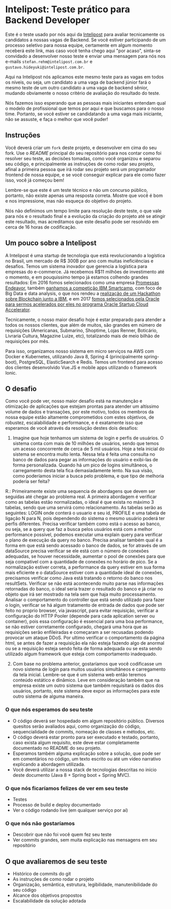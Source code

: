 # Intelipost: Teste prático para Backend Developer

Este é o teste usado por nós aqui da [Intelipost](http://www.intelipost.com.br) para avaliar tecnicamente os candidatos a nossas vagas de Backend. Se você estiver participando de um processo seletivo para nossa equipe, certamente em algum momento receberá este link, mas caso você tenha chego aqui "por acaso", sinta-se convidado a desenvolver nosso teste e enviar uma mensagem para nós nos e-mails `stefan.rehm@intelipost.com.br` e `gustavo.hideyuki@intelipost.com.br`.

Aqui na Intelipost nós aplicamos este mesmo teste para as vagas em todos os níveis, ou seja, um candidato a uma vaga de backend júnior fará o mesmo teste de um outro candidato a uma vaga de backend sênior, mudando obviamente o nosso critério de avaliação do resultado do teste. 

Nós fazemos isso esperando que as pessoas mais iniciantes entendam qual o modelo de profissional que temos por aqui e que buscamos para o nosso time. Portanto, se você estiver se candidatando a uma vaga mais iniciante, não se assuste, e faça o melhor que você puder!

## Instruções

Você deverá criar um `fork` deste projeto, e desenvolver em cima do seu fork. Use o *README* principal do seu repositório para nos contar como foi resolver seu teste, as decisões tomadas, como você organizou e separou seu código, e principalmente as instruções de como rodar seu projeto, afinal a primeira pessoa que irá rodar seu projeto será um programador frontend de nossa equipe, e se você conseguir explicar para ele como fazer isso, você já começou bem!

Lembre-se que este é um teste técnico e não um concurso público, portanto, não existe apenas uma resposta correta. Mostre que você é bom e nos impressione, mas não esqueça do objetivo do projeto. 

Nós não definimos um tempo limite para resolução deste teste, o que vale para nós e o resultado final e a evolução da criação do projeto até se atingir este resultado, mas acreditamos que este desafio pode ser resolvido em cerca de 16 horas de codificação.

## Um pouco sobre a Intelipost

A Intelipost é uma startup de tecnologia que está revolucionando a logística no Brasil, um mercado de R$ 300B por ano com muitas ineficiências e desafios. Temos um sistema inovador que gerencia a logística para empresas do e-commerce. Já recebemos R$11 milhões de investimento até o momento, e em pouquissimo tempo já estamos colhendo grandes resultados: Em 2016 fomos selecionados como uma empresa [Promessas Endeavor](https://ecommercenews.com.br/noticias/parcerias-comerciais/intelipost-e-selecionada-pelo-promessas-endeavor/), também [ganhamos a competição IBM Smartcamp](https://www.ibm.com/blogs/robertoa/2016/11/intelipost-e-nazar-vencem-o-ibm-smartcamp-brasil-2016/), com foco de Big Data e data analysis, o que nos rendeu a [realização de um Hackathon sobre Blockchain junto a IBM](https://www.ibm.com/blogs/robertoa/2017/09/intelipost-e-ibm-realizam-o-primeiro-hackathon-de-blockchain-em-startup-do-brasil/), e em 2017 [fomos selecionados pela Oracle para sermos acelerados por eles no programa Oracle Startup Cloud Accelerator](https://www.oracle.com/br/corporate/pressrelease/oracle-anuncia-startups-selecionadas-programa-oracle-startup-cloud-accelerator-sao-paulo-20170804.html).

Tecnicamente, o nosso maior desafio hoje é estar preparado para atender a todos os nossos clientes, que além de muitos, são grandes em número de requisições (Americanas, Submarino, Shoptime, Lojas Renner, Boticário, Livraria Cultura, Magazine Luize, etc), totalizando mais de meio bilhão de requisições por mês.

Para isso, organizamos nosso sistema em micro serviços na AWS com Docker e Kubernetes, utilizando Java 8, Spring 4 (principalmente spring-boot), PostgreSQL, ElasticSearch e Redis. Temos um frontend para acesso dos clientes desenvolvido Vue.JS e mobile apps utilizando o framework Ionic.

## O desafio

Como você pode ver, nosso maior desafio está na manutenção e otimização de aplicações que estejam prontas para atender um altíssimo volume de dados e transações, por este motivo, todos os membros da nossa equipe estão altamente comprometidos com estes objetivos, de robustez, escalabilidade e performance, e é exatamente isso que esperamos de você através da resolução destes dois desafios:

1) Imagine que hoje tenhamos um sistema de login e perfis de usuários. O sistema conta com mais de 10 milhões de usuários, sendo que temos um acesso concorrente de cerca de 5 mil usuários. Hoje a tela inicial do sistema se encontra muito lenta. Nessa tela é feita uma consulta no banco de dados para pegar as informações do usuário e exibi-las de forma personalizada. Quando há um pico de logins simultâneos, o carregamento desta tela fica demasiadamente lento. Na sua visão, como poderíamos iniciar a busca pelo problema, e que tipo de melhoria poderia ser feita?

  R.: Primeiramente existe uma sequencia de abordagens que devem ser seguidas até chegar ao problema real.
A primeira abordagem é verificar como as tabelas estão normalizadas, o ideal é que exista no máximo 3 tabelas, sendo que uma servirá como relacionamento.
As tabelas serão as seguintes: LOGIN onde conterá o usuario e seu id, PROFILE e uma tabela de ligação N para N, pois dependendo do sistema o mesmo usuário poderá ter perfis diferentes.
Precisa verificar também como está o acesso ao banco, ou seja, se a query que faz a busca pelos usuários está com a melhor performance possível, podemos executar uma explain query para verificar o plano de execução da query no banco.
Precisa analisar também qual é a forma em que está sendo acessado o banco de dados, se for através de um dataSource precisa verificar se ele está com o número de conexões adequadas, se houver necessidade, aumentar o pool de conexões para que seja compatível com a quantidade de conexões no horário de pico.
Se a normalização estiver correta, a performance da query estiver em sua forma mais eficiente e o dataSource estiver com a quantidade ideal de conexões, precisamos verificar como Java está tratando o retorno do banco nos resultSets. 
Verificar se não está acontecendo muito parse nas informações retornadas do banco, o ideal seria trazer o resultado do banco e já criar no objeto que irá ser mostrado na tela sem que haja muito processamento.
Analisar o comportamento do controller que está sendo utilizado para fazer o login, verificar se há algum tratamento de entrada de dados que pode ser feito no proprio browser, via javascript, para evitar requisição, verificar a configuração do HTTP Pooler (depende para cada aplication server ou container), pois essa configuração é essencial para uma boa performance, se não estiver corretamente configurado, chegará uma hora que as requisições serão enfileiradas e começaram a ser recusadas podendo provocar um ataque DDoS.
Por ultimo verificar o comportamento da página html, se antes de fazer a requisição ela não esteja fazendo algo de anormal ou se a requisição esteja sendo feita de forma adequada ou se esta sendo utilizado algum framework que esteja com comportamento inadequado.


2) Com base no problema anterior, gostaríamos que você codificasse um novo sistema de login para muitos usuários simultâneos e carregamento da tela inicial. Lembre-se que é um sistema web então teremos conteúdo estático e dinâmico. Leve em consideração também que na empresa existe um outro sistema que também requisitará os dados dos usuários, portanto, este sistema deve expor as informações para este outro sistema de alguma maneira.

### O que nós esperamos do seu teste

* O código deverá ser hospedado em algum repositório público. Diversos quesitos serão avaliados aqui, como organização do código, sequencialidade de commits, nomeação de classes e métodos, etc.
* O código deverá estar pronto para ser executado e testado, portanto, caso exista algum requisito, este deve estar completamente documentado no README do seu projeto.
* Esperamos também alguma explicação sobre a solução, que pode ser em comentários no código, um texto escrito ou até um vídeo narrativo explicando a abordagem utilizada. 
* Você deverá utilizar a nossa stack de tecnologias descritas no início deste documento (Java 8 + Spring boot + Spring MVC).

### O que nós ficaríamos felizes de ver em seu teste

* Testes
* Processo de build e deploy documentado
* Ver o código rodando live (em qualquer serviço por aí)

### O que nós não gostaríamos

* Descobrir que não foi você quem fez seu teste
* Ver commits grandes, sem muita explicação nas mensagens em seu repositório 

## O que avaliaremos de seu teste

* Histórico de commits do git
* As instruções de como rodar o projeto
* Organização, semântica, estrutura, legibilidade, manutenibilidade do seu código
* Alcance dos objetivos propostos
* Escalabilidade da solução adotada 
